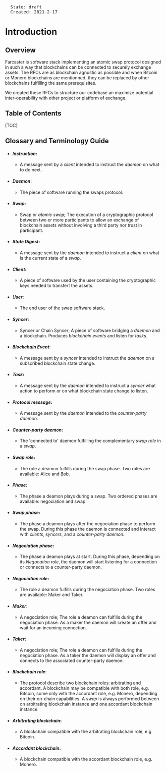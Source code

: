 
<pre>
  State: draft
  Created: 2021-2-17
</pre>

# Introduction

## Overview

Farcaster is software stack implementing an atomic swap protocol designed in such a way that blockchains can be connected to securely exchange assets. The RFCs are as blockchain agnostic as possible and when Bitcoin or Monero blockchains are mentionned, they can be replaced by other blockchains fulfilling the same prerequisites.

We created these RFCs to structure our codebase an maximize potential inter-operability with other project or platform of exchange.

## Table of Contents

[TOC]

## Glossary and Terminology Guide

* #### *Instruction*:
   * A message sent by a *client* intended to instruct the *daemon* on what to do next.

* #### *Daemon*:
   * The piece of software running the swaps protocol.

* #### *Swap*:
   * Swap or *atomic swap*; The execution of a cryptographic protocol between two or more participants to allow an exchange of blockchain assets without involving a third party nor trust in participant.

* #### *State Digest*:
   * A message sent by the *daemon* intended to instruct a *client* on what is the current state of a *swap*.

* #### *Client*:
   * A piece of software used by the user containing the cryptographic keys needed to transfert the assets.

* #### *User*:
   * The end user of the swap software stack.

* #### *Syncer*:
   * Syncer or Chain Syncer; A piece of software bridging a *daemon* and a blockchain. Produces *blockchain events* and listen for *tasks*.

* #### *Blockchain Event*:
   * A message sent by a *syncer* intended to instruct the *daemon* on a subscribed blockchain state change.

* #### *Task*:
   * A message sent by the *daemon* intended to instruct a *syncer* what action to perform or on what blockchain state change to listen.

* #### *Protocol message*:
   * A message sent by the *daemon* intended to the *counter-party daemon*.

* #### *Counter-party daemon*:
   * The 'connected to' daemon fulfilling the complementary *swap role* in a *swap*.

* #### *Swap role*:
   * The role a deamon fulfills during the swap phase. Two roles are available: Alice and Bob.

* #### *Phase*:
   * The phase a deamon plays during a swap. Two ordered phases are available: negociation and swap.

* #### *Swap phase*:
   * The phase a deamon plays after the negociation phase to perform the swap. During this phase the daemon is connected and interact with *clients*, *syncers*, and a *counter-party daemon*.

* #### *Negociation phase*:
   * The phase a deamon plays at start. During this phase, depending on its *Negocation role*, the daemon will start listening for a connection or connects to a counter-party daemon.

* #### *Negociation role*:
   * The role a deamon fulfills during the negociation phase. Two roles are available: Maker and Taker.

* #### *Maker*:
   * A negociation role; The role a deamon can fulfills during the negociation phase. As a maker the daemon will create an offer and wait for an incoming connection.

* #### *Taker*:
   * A negociation role; The role a deamon can fulfills during the negociation phase. As a taker the daemon will display an offer and connects to the associated counter-party daemon.

* #### *Blockchain role*:
   * The protocol describe two blockchain roles: arbitrating and accordant. A blockchain may be compatible with both role, e.g. Bitcoin, some only with the accordant role, e.g. Monero, depending on their on-chain capabilities. A *swap* is always performed between on arbitrating blockchain instance and one accordant blockchain instance.

* #### *Arbitrating blockchain*:
   * A blockchain compatible with the arbitrating blockchain role, e.g. Bitcoin.

* #### *Accordant blockchain*:
   * A blockchain compatible with the accordant blockchain role, e.g. Monero.



